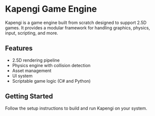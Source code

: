 # Kapengi Game Engine

Kapengi is a game engine built from scratch designed to support 2.5D games. It provides a modular framework for handling graphics, physics, input, scripting, and more.

## Features
- 2.5D rendering pipeline
- Physics engine with collision detection
- Asset management
- UI system
- Scriptable game logic (C# and Python)

## Getting Started
Follow the setup instructions to build and run Kapengi on your system.
